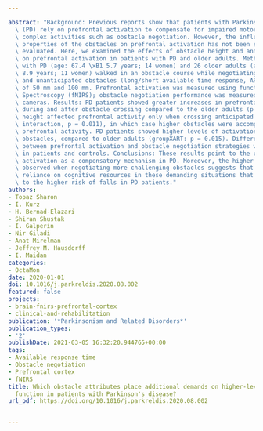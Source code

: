 ---
abstract: "Background: Previous reports show that patients with Parkinson's disease\
  \ (PD) rely on prefrontal activation to compensate for impaired motor function during\
  \ complex activities such as obstacle negotiation. However, the influence of the\
  \ properties of the obstacles on prefrontal activation has not been systematically\
  \ evaluated. Here, we examined the effects of obstacle height and anticipation time\
  \ on prefrontal activation in patients with PD and older adults. Methods: 34 patients\
  \ with PD (age: 67.4 \xB1 5.7 years; 14 women) and 26 older adults (age: 71.3 \xB1\
  \ 8.9 years; 11 women) walked in an obstacle course while negotiating anticipated\
  \ and unanticipated obstacles (long/short available time response, ART) at heights\
  \ of 50 mm and 100 mm. Prefrontal activation was measured using functional Near-Infrared\
  \ Spectroscopy (fNIRS); obstacle negotiation performance was measured using Kinect\
  \ cameras. Results: PD patients showed greater increases in prefrontal activation\
  \ during and after obstacle crossing compared to the older adults (p < 0.001). Obstacle\
  \ height affected prefrontal activity only when crossing anticipated obstacles (ARTxheight\
  \ interaction, p = 0.011), in which case higher obstacles were accompanied by higher\
  \ prefrontal activity. PD patients showed higher levels of activation during unanticipated\
  \ obstacles, compared to older adults (groupXART: p = 0.015). Different correlations\
  \ between prefrontal activation and obstacle negotiation strategies were observed\
  \ in patients and controls. Conclusions: These results point to the use of prefrontal\
  \ activation as a compensatory mechanism in PD. Moreover, the higher activation\
  \ observed when negotiating more challenging obstacles suggests that there is greater\
  \ reliance on cognitive resources in these demanding situations that may contribute\
  \ to the higher risk of falls in PD patients."
authors:
- Topaz Sharon
- I. Kurz
- H. Bernad-Elazari
- Shiran Shustak
- I. Galperin
- Nir Giladi
- Anat Mirelman
- Jeffrey M. Hausdorff
- I. Maidan
categories:
- OctaMon
date: 2020-01-01
doi: 10.1016/j.parkreldis.2020.08.002
featured: false
projects:
- brain-fnirs-prefrontal-cortex
- clinical-and-rehabilitation
publication: '*Parkinsonism and Related Disorders*'
publication_types:
- '2'
publishDate: 2021-03-05 16:32:20.944765+00:00
tags:
- Available response time
- Obstacle negotiation
- Prefrontal cortex
- fNIRS
title: Which obstacle attributes place additional demands on higher-level cognitive
  function in patients with Parkinson's disease?
url_pdf: https://doi.org/10.1016/j.parkreldis.2020.08.002

---

